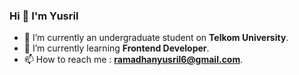 ### Hi 👋 I'm Yusril

- 🔭 I’m currently an undergraduate student on **Telkom University**.
- 🌱 I’m currently learning **Frontend Developer**.
- 📫 How to reach me : **ramadhanyusril6@gmail.com**.

